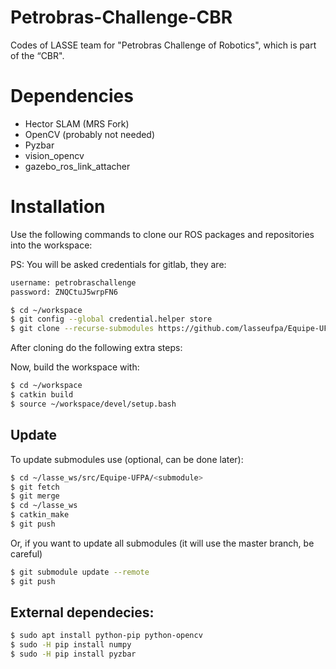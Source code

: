 # Petrobras-Challenge-CBR
Codes of LASSE team for "Petrobras Challenge of Robotics", which is part of the “CBR".

# Dependencies

- Hector SLAM (MRS Fork)
- OpenCV (probably not needed)
- Pyzbar
- vision_opencv
- gazebo_ros_link_attacher

# Installation

Use the following commands to clone our ROS packages and repositories into the workspace:

PS: You will be asked credentials for gitlab, they are:

```bash
username: petrobraschallenge
password: ZNQCtuJ5wrpFN6
```

```bash
$ cd ~/workspace
$ git config --global credential.helper store
$ git clone --recurse-submodules https://github.com/lasseufpa/Equipe-UFPA.git # You will be asked credentials here
```

After cloning do the following extra steps:

Now, build the workspace with:

```bash
$ cd ~/workspace
$ catkin build
$ source ~/workspace/devel/setup.bash
```

## Update

To update submodules use (optional, can be done later):

```bash
$ cd ~/lasse_ws/src/Equipe-UFPA/<submodule>
$ git fetch
$ git merge
$ cd ~/lasse_ws
$ catkin_make
$ git push
```

Or, if you want to update all submodules (it will use the master branch, be careful)

```bash
$ git submodule update --remote
$ git push
```

## External dependecies:

```bash
$ sudo apt install python-pip python-opencv
$ sudo -H pip install numpy
$ sudo -H pip install pyzbar
```
